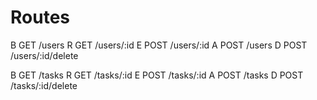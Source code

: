 # Routes

B  GET          /users
R  GET          /users/:id
E  POST         /users/:id
A  POST         /users
D  POST         /users/:id/delete

B  GET          /tasks
R  GET          /tasks/:id
E  POST         /tasks/:id
A  POST         /tasks
D  POST         /tasks/:id/delete